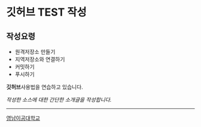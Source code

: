 # 깃허브 TEST 작성

## 작성요령

- 원격저장소 만들기
- 지역저장소와 연결하기
- 커밋하기
- 푸시하기

**깃허브**사용법을 연습하고 있습니다.

*작성한 소스에 대한 간단한 소개글을 작성합니다.*

---

[영남이공대학교](http://www.ync.ac.kr)

